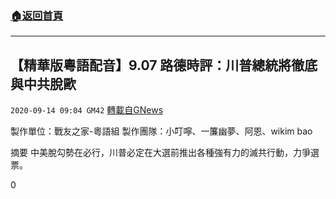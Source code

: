 ###  [:house:返回首頁](https://github.com/ourhimalayas/txt)
---

## 【精華版粵語配音】9.07 路德時評：川普總統將徹底與中共脫歐
`2020-09-14 09:04 GM42` [轉載自GNews](https://gnews.org/zh-hant/354640/)

製作單位：戰友之家-粵語組
製作團隊：小叮嚀、一簾幽夢、阿恩、wikim bao



摘要
中美脫勾勢在必行，川普必定在大選前推出各種強有力的滅共行動，力爭選票。

0
